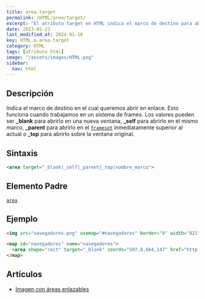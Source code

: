 ```yaml
---
title: area.target
permalink: /HTML/area/target/
excerpt: "El atributo target en HTML indica el marco de destino para abrir un enlace, como _blank, _self, _parent o _top. Permite controlar la forma en que se abre el enlace."
date: 2023-05-22
last_modified_at: 2024-01-10
key: HTML.a.area.target
category: HTML
tags: [atributo html]
image: "/assets/images/HTML.png"
sidebar:
  nav: html
---
```


## Descripción


Indica el marco de destino en el cual queremos abrir en enlace. Esto funciona cuando trabajamos en un sistema de frames. Los valores pueden ser **_blank** para abrirlo en una nueva ventana, **_self** para abrirlo en el mismo marco, **_parent** para abrirlo en el [`frameset`](https://www.w3api.com/HTML/frameset) inmediatamente superior al actual o **_top** para abrirlo sobre la ventana original.


## Sintaxis


```html
<area target="_blank|_self|_parent|_top|nombre_marco">
```


## Elemento Padre


[`area`](/HTML/area/)


## Ejemplo


```html
<img src="navegadores.png" usemap="#navegadores" border="0" width="821" height="152" alt="Navegadores" />

<map id="navegadores" name="navegadores">
  <area shape="rect" target="_blank" coords="507,0,664,147" href="http://www.ayudaenlaweb.com/navegadores/que-es-safari/" alt="Safari" title="Safari" />
</map>
```


## Artículos

- [Imagen con áreas enlazables](http://lineadecodigo.com/html/imagen-con-areas-enlazables/)
